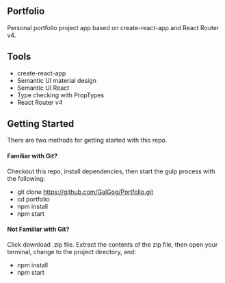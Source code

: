## Portfolio
Personal portfolio project app based on  create-react-app and React Router v4.

## Tools
* create-react-app
* Semantic UI material design
* Semantic UI React
* Type checking with PropTypes
* React Router v4

## Getting Started
There are two methods for getting started with this repo.

#### Familiar with Git?
Checkout this repo, install dependencies, then start the gulp process with the following:
* git clone https://github.com/GalGog/Portfolio.git
* cd portfolio
* npm install
* npm start

#### Not Familiar with Git?
Click download .zip file. Extract the contents of the zip file, then open your terminal, change to the project directory, and:
* npm install
* npm start

